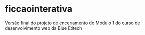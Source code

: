 # ficcaointerativa
Versão final do projeto de encerramento do Módulo 1 do curso de desenvolvimento web da Blue Edtech
